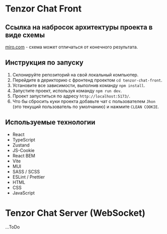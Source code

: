 # Tenzor Chat Front

## Ссылка на набросок архитектуры проекта в виде схемы

[miro.com](https://miro.com/app/board/uXjVNwi1Lx0=/?share_link_id=256855970378) - схема может отличаться от конечного результата.

## Инструкция по запуску

1. Склонируйте репозиторий на свой локальный компьютер.
2. Перейдите в дерикторию с фронтенд проектом `cd tenzor-chat-front`.
3. Установите все зависимости, выполнив команду `npm install`.
4. Запустите проект, используя команду `npm run dev`.
5. Проект запуститься по адресу `http://localhost:5173/`.
6. Что бы сбросить куки проекта добавьте чат с пользователем `Jhon` (это текущий пользователь по умолчанию) и нажмите `CLEAN COOKIE`.

## Используемые технологии

- React
- TypeScript
- Zustand
- JS-Cookie
- React BEM
- Vite
- MUI
- SASS / SCSS
- ESLint / Prettier
- HTML
- CSS
- JavaScript

# Tenzor Chat Server (WebSocket)

...ToDo
